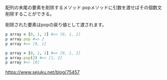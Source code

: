 配列の末尾の要素を削除するメソッド
popメソッドに引数を渡せばその個数文削除することができる。

削除された要素はpopの戻り値として渡されます。

```ruby
p array = [0, 1, 2] #=> [0, 1, 2]
p array.pop #=> 2
p array #=> [0, 1]
```

```ruby
p array = [0, 1, 2] #=> [0, 1, 2]
p array.pop(2) #=> [1, 2]
p array #=> [0]
```

https://www.sejuku.net/blog/75457